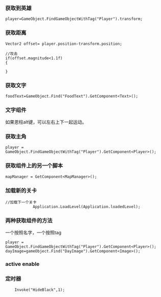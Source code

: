 ### 获取到英雄
```
player=GameObject.FindGameObjectWithTag("Player").transform;

```


### 获取距离

```
Vector2 offset= player.position-transform.position;

//攻击
if(offset.magnitude<1.1f)
{

}
```


### 获取文字

```
foodText=GameObject.Find("FoodText").GetComponent<Text>();
```


### 文字组件

如果恩柱alt键，可以左右上下一起运动。



### 获取主角
```
player = GameObject.FindGameObjectWithTag("Player").GetComponent<Player>();
```

### 获取组件上的另一个脚本
```
mapManager = GetComponent<MapManager>();
```


### 加载新的关卡

```
//加载下一个关卡
			Application.LoadLevel(Application.loadedLevel);
```


### 两种获取组件的方法


一个按照名字，一个按照tag
```
player = GameObject.FindGameObjectWithTag("Player").GetComponent<Player>();
dayImage=gameObject.Find("DayImage").GetComponent<Image>();
```


### active enable


### 定时器
```
	Invoke("HideBlack",1);
```
